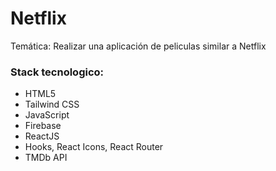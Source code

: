 # Netflix 
Temática: Realizar una aplicación de peliculas similar a Netflix

### Stack tecnologico:

- HTML5
- Tailwind CSS
- JavaScript
- Firebase
- ReactJS
- Hooks, React Icons, React Router
- TMDb API
